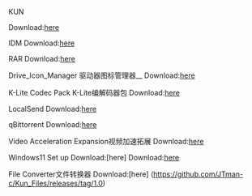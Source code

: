 KUN

Download:[here](https://github.com/JTman-c/Kun_Files/releases/tag/0.1)

IDM  Download:[here](https://github.com/JTman-c/Kun_Files/releases/tag/0.2)

RAR  Download:[here](https://github.com/JTman-c/Kun_Files/releases/tag/0.3)

Drive_Icon_Manager 驱动器图标管理器__  Download:[here](https://github.com/JTman-c/Kun_Files/releases/tag/0.4)

K-Lite Codec Pack K-Lite编解码器包  Download:[here](https://github.com/JTman-c/Kun_Files/releases/tag/0.5)

LocalSend  Download:[here](https://github.com/JTman-c/Kun_Files/releases/tag/0.6)

qBittorrent  Download:[here](https://github.com/JTman-c/Kun_Files/releases/tag/0.7)

Video Acceleration Expansion视频加速拓展  Download:[here](https://github.com/JTman-c/Kun_Files/releases/tag/0.8)

Windows11 Set up  Download:[here]  Download:[here](https://github.com/JTman-c/Kun_Files/releases/tag/0.9)

File Converter文件转换器  Download:[here]  (https://github.com/JTman-c/Kun_Files/releases/tag/1.0)
